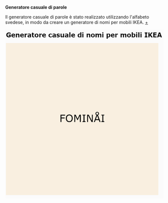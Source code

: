 **Generatore casuale di parole**


Il generatore casuale di parole è stato realizzato utilizzando l'alfabeto svedese, in modo da creare un generatore di nomi per mobili IKEA.
[+](https://editor.p5js.org/angelicazanibellato/full/_WR3uS23N)

![img](https://github.com/angelicazanibellato/archive/blob/master/angelicazanibellato/Esercizi/generatore_casuale_parole/img.PNG)
